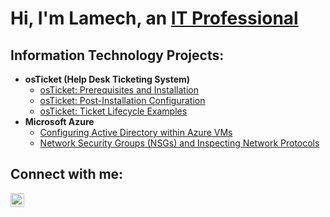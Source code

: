 <h1>Hi, I'm Lamech, an <a href="https://linkedin.com/in/lamechisrael">IT Professional</a></h1>

<!--<h2>DevOps Projects:</h2>

-->

<h2>Information Technology Projects:</h2>

- <b>osTicket (Help Desk Ticketing System)</b>
  - [osTicket: Prerequisites and Installation](https://github.com/lamechisrael/osticket-prereqs)
  - [osTicket: Post-Installation Configuration](https://github.com/lamechisrael/osticket-postinstall)
  - [osTicket: Ticket Lifecycle Examples](https://github.com/lamechisrael/osticket-lifecycle)
- <b>Microsoft Azure</b>
  - [Configuring Active Directory within Azure VMs](https://github.com/lamechisrael/azure-active-directory)
  - [Network Security Groups (NSGs) and Inspecting Network Protocols](https://github.com/lamechisrael/security-groups)

<h2>Connect with me:</h2>

[<img align="left" alt="Lamech | LinkedIn" width="22px" src="https://cdn-icons-png.flaticon.com/512/174/174857.png" />][linkedin]



[linkedin]: https://linkedin.com/in/LamechIsrael
